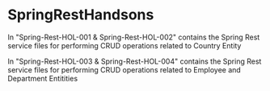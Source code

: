 # SpringRestHandsons
In "Spring-Rest-HOL-001 & Spring-Rest-HOL-002" contains the Spring Rest service files for performing CRUD operations related to Country Entity

In "Spring-Rest-HOL-003 & Spring-Rest-HOL-004" contains the Spring Rest service files for performing CRUD operations related to Employee and Department Entitities

